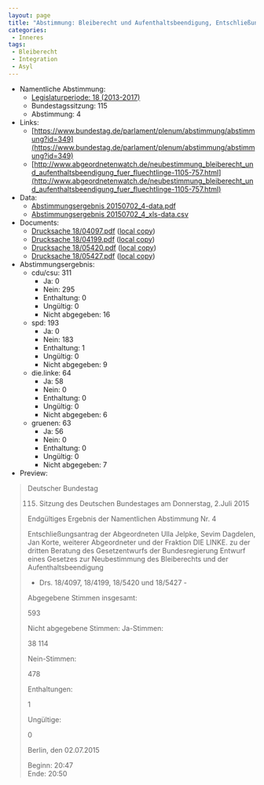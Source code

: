 ```yaml
---
layout: page
title: "Abstimmung: Bleiberecht und Aufenthaltsbeendigung, Entschließungsantrag Die Linke"
categories:
 - Inneres
tags:
 - Bleiberecht
 - Integration
 - Asyl
---
```


* Namentliche Abstimmung:
    * [Legislaturperiode: 18 (2013-2017)](https://de.wikipedia.org/wiki/18._Deutscher_Bundestag)
    * Bundestagssitzung: 115
    * Abstimmung: 4
* Links: 
    * [https://www.bundestag.de/parlament/plenum/abstimmung/abstimmung?id=349](https://www.bundestag.de/parlament/plenum/abstimmung/abstimmung?id=349)
    * [http://www.abgeordnetenwatch.de/neubestimmung_bleiberecht_und_aufenthaltsbeendigung_fuer_fluechtlinge-1105-757.html](http://www.abgeordnetenwatch.de/neubestimmung_bleiberecht_und_aufenthaltsbeendigung_fuer_fluechtlinge-1105-757.html)
* Data: 
    * [Abstimmungsergebnis 20150702_4-data.pdf](/res/abstimmungsliste/20150702_4-data.pdf)
    * [Abstimmungsergebnis 20150702_4_xls-data.csv](/res/abstimmungsliste/analyses/20150702_4_xls-data.csv)
* Documents: 
    * [Drucksache 18/04097.pdf](http://dip21.bundestag.de/dip21/btd/18/040/1804097.pdf) ([local copy](/res/abstimmungsdaten/018-115-04/1804097.pdf))
    * [Drucksache 18/04199.pdf](http://dip21.bundestag.de/dip21/btd/18/041/1804199.pdf) ([local copy](/res/abstimmungsdaten/018-115-04/1804199.pdf))
    * [Drucksache 18/05420.pdf](http://dip21.bundestag.de/dip21/btd/18/054/1805420.pdf) ([local copy](/res/abstimmungsdaten/018-115-04/1805420.pdf))
    * [Drucksache 18/05427.pdf](http://dip21.bundestag.de/dip21/btd/18/054/1805427.pdf) ([local copy](/res/abstimmungsdaten/018-115-04/1805427.pdf))
* Abstimmungsergebnis:
    * cdu/csu: 311
        * Ja: 0
        * Nein: 295
        * Enthaltung: 0
        * Ungültig: 0
        * Nicht abgegeben: 16
    * spd: 193
        * Ja: 0
        * Nein: 183
        * Enthaltung: 1
        * Ungültig: 0
        * Nicht abgegeben: 9
    * die.linke: 64
        * Ja: 58
        * Nein: 0
        * Enthaltung: 0
        * Ungültig: 0
        * Nicht abgegeben: 6
    * gruenen: 63
        * Ja: 56
        * Nein: 0
        * Enthaltung: 0
        * Ungültig: 0
        * Nicht abgegeben: 7
* Preview: 
> Deutscher Bundestag
> 
> 115. Sitzung des Deutschen Bundestages
> am Donnerstag, 2.Juli 2015
> 
> Endgültiges Ergebnis der Namentlichen Abstimmung Nr. 4
> 
> Entschließungsantrag der Abgeordneten Ulla Jelpke, Sevim Dagdelen, Jan Korte, weiterer
> Abgeordneter und der Fraktion DIE LINKE.
> zu der dritten Beratung des Gesetzentwurfs der Bundesregierung
> Entwurf eines Gesetzes zur Neubestimmung des Bleiberechts und der
> Aufenthaltsbeendigung
> - Drs. 18/4097, 18/4199, 18/5420 und 18/5427 -
> 
> Abgegebene Stimmen insgesamt:
> 
> 593
> 
> Nicht abgegebene Stimmen:
> Ja-Stimmen:
> 
> 38
> 114
> 
> Nein-Stimmen:
> 
> 478
> 
> Enthaltungen:
> 
> 1
> 
> Ungültige:
> 
> 0
> 
> Berlin, den 02.07.2015
> 
> Beginn: 20:47  
> Ende: 20:50
